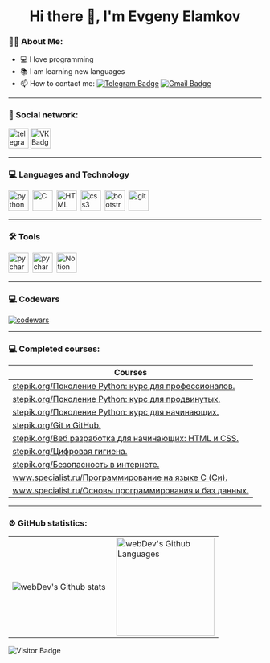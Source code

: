 <h1 align="center">Hi there 👋, I'm Evgeny Elamkov</h1>

### :man_technologist: About Me:
* 💻 I love programming
* 📚 I am learning new languages
* :mailbox: How to contact me: [![Telegram Badge](https://img.shields.io/badge/-elamkovevgeny-blue?style=flat&logo=Telegram&logoColor=white)](https://t.me/elamkovevgeny) [![Gmail Badge](https://img.shields.io/badge/-Gmail-red?style=flat&logo=Gmail&logoColor=white)](mailto:genyaelamkov@gmail.com)
---

### 🤝 Social network:

  <div id="badges">
    <a href="https://t.me/elamkovevgeny" target="_blank">
      <img src="https://cdn-icons-png.flaticon.com/512/2111/2111646.png" width="40" height="40" alt="telegram group" />
    </a>
    <a href="https://vk.com/elamkovevgeny" target="_blank">
      <img src="https://cdn-icons-png.flaticon.com/512/145/145813.png" width="40" height="40" alt="VK Badge"/>
    </a>
  </div>

---

### 💻 Languages and Technology
<img src="https://cdn.jsdelivr.net/gh/devicons/devicon/icons/python/python-original.svg" title='python' width='40' height='40'/>&nbsp;
<img src="https://cdn.jsdelivr.net/gh/devicons/devicon/icons/c/c-original.svg" title='C' width='40' height='40'/>&nbsp;
<img src="https://cdn.jsdelivr.net/gh/devicons/devicon/icons/html5/html5-original.svg" title='HTML' width='40' height='40'/>&nbsp;
<img src="https://cdn.jsdelivr.net/gh/devicons/devicon/icons/css3/css3-original.svg" title='css3' width='40' height='40'/>&nbsp;
<img src="https://cdn.jsdelivr.net/gh/devicons/devicon/icons/bootstrap/bootstrap-original.svg" title='bootstrap' width='40' height='40'/>&nbsp;
<img src="https://cdn.jsdelivr.net/gh/devicons/devicon/icons/git/git-original.svg" title='git' width='40' height='40'/>


---

### 🛠 Tools
<img src="https://cdn.jsdelivr.net/gh/devicons/devicon/icons/pycharm/pycharm-original.svg" title='pycharm' width='40' height='40'/>&nbsp;
<img src="https://cdn.jsdelivr.net/gh/devicons/devicon/icons/vscode/vscode-original.svg" title='pycharm' width='40' height='40'/>&nbsp;
<img src="https://upload.wikimedia.org/wikipedia/commons/1/10/2023_Obsidian_logo.svg" title="Obsidian" alt="Notion" width="40" height="40"/>&nbsp;

---

### 💻 Codewars
[![codewars](https://www.codewars.com/users/GenyaElamkov/badges/large)](https://www.codewars.com/users/GenyaElamkov)

---

### 💻 Completed courses:

| Courses                                                           |
| ----------------------------------------------------------------| 
| [stepik.org/Поколение Python: курс для профессионалов.](https://stepik.org/cert/2285168)| 
| [stepik.org/Поколение Python: курс для продвинутых.](https://stepik.org/cert/1886670)|
| [stepik.org/Поколение Python: курс для начинающих.](https://stepik.org/cert/1531052)| 
| [stepik.org/Git и GitHub.](https://stepik.org/cert/2182888)| 
| [stepik.org/Веб разработка для начинающих: HTML и CSS.](https://stepik.org/cert/2158567)| 
| [stepik.org/Цифровая гигиена.](https://stepik.org/cert/2091636)| 
| [stepik.org/Безопасность в интернете.](https://stepik.org/cert/1555610)| 
| [www.specialist.ru/Программирование на языке C (Си).](https://www.specialist.ru/graduate/groupcert/997946)| 
| [www.specialist.ru/Основы программирования и баз данных.](https://www.specialist.ru/graduate/groupcert/990417)| 

---

### ⚙️ GitHub statistics:

<table>
  <tr>
    <td>
      <img align="left" src="http://github-readme-streak-stats.herokuapp.com?user=GenyaElamkov&theme=dark&background=000000" alt="webDev's Github stats" />
    </td>
    <td>
      <img height="195px" align="right" alt="webDev's Github Languages" src="https://github-readme-stats-sigma-five.vercel.app/api/top-langs/?username=GenyaElamkov&layout=compact&theme=vision-friendly-dark" />
    </td>
  </tr>
</table>

![Visitor Badge](https://visitor-badge.laobi.icu/badge?page_id=GenyaElamkov)
